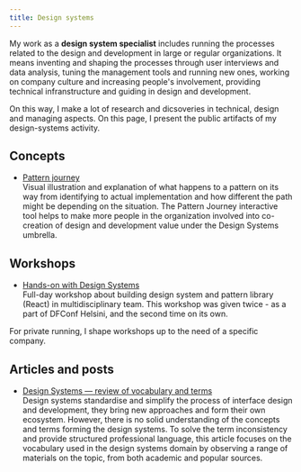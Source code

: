 ```yaml
---
title: Design systems
---
```


My work as a **design system specialist** includes running the processes related to the design and development in large or
regular organizations. It means inventing and shaping the processes through user interviews and data analysis, tuning
the management tools and running new ones, working on company culture and increasing people's involvement, providing
technical infranstructure and guiding in design and development.

On this way, I make a lot of research and dicsoveries in technical, design and managing aspects. On this page, I present
the public artifacts of my design-systems activity.

## Concepts

* [Pattern journey](/design-systems/pattern-journey/)<br/>
  Visual illustration and explanation of what happens to a pattern on its way from identifying to actual implementation
  and how different the path might be depending on the situation. The Pattern Journey interactive tool helps to make
  more people in the organization involved into co-creation of design and development value under the Design Systems
  umbrella.

## Workshops

* [Hands-on with Design Systems](https://dsconference.com/ws-intergalactico/)<br/>
Full-day workshop about building design system and pattern library (React) in multidisciplinary team. This workshop was
given twice - as a part of DFConf Helsini, and the second time on its own.

For private running, I shape workshops up to the need of a specific company.

## Articles and posts

* [Design Systems — review of vocabulary and terms](/blog/design-systems-review/)<br/>
Design systems standardise and simplify the process of interface design and development, they bring new
approaches and form their own ecosystem. However, there is no solid understanding of the concepts and terms forming
the design systems. To solve the term inconsistency and provide structured professional language, this article
focuses on the vocabulary used in the design systems domain by observing a range of materials on the topic, from
both academic and popular sources.
